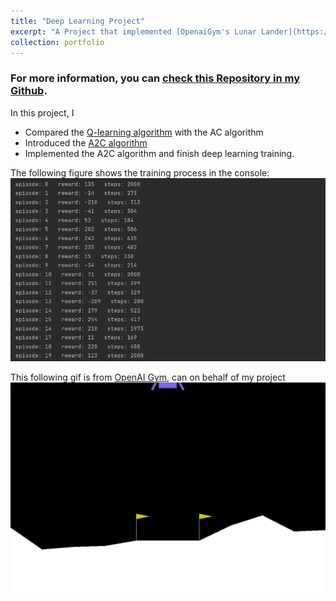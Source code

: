 ```yaml
---
title: "Deep Learning Project"
excerpt: "A Project that implemented [OpenaiGym's Lunar Lander](https://www.gymlibrary.dev/environments/box2d/lunar_lander/) <br/><img src='https://github.com/han-ziqi/DeepLearning-openaigym/raw/master/demo/lunar_lander_continuous.gif'>"
collection: portfolio
---
```


### For more information, you can [check this Repository in my Github](https://github.com/han-ziqi/DeepLearning-openaigym).

In this project, I 
- Compared the [Q-learning algorithm](https://en.wikipedia.org/wiki/Q-learning) with the AC algorithm 
- Introduced the [A2C algorithm](https://towardsdatascience.com/understanding-actor-critic-methods-931b97b6df3f)
- Implemented the A2C algorithm and finish deep learning training.

The following figure shows the training process in the console:
![demo for training](https://github.com/han-ziqi/DeepLearning-openaigym/raw/master/demo/Train%20result.jpeg)

This following gif is from [OpenAI Gym](https://www.gymlibrary.dev), can on behalf of my project
![gif](https://github.com/han-ziqi/DeepLearning-openaigym/raw/master/demo/lunar_lander_continuous.gif)


